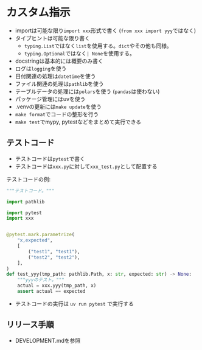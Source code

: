 # カスタム指示

- importは可能な限り`import xxx`形式で書く (`from xxx import yyy`ではなく)
- タイプヒントは可能な限り書く
  - `typing.List`ではなく`list`を使用する。`dict`やその他も同様。
  - `typing.Optional`ではなく`| None`を使用する。
- docstringは基本的には概要のみ書く
- ログは`logging`を使う
- 日付関連の処理は`datetime`を使う
- ファイル関連の処理は`pathlib`を使う
- テーブルデータの処理には`polars`を使う (`pandas`は使わない)
- パッケージ管理にはuvを使う
- .venvの更新には`make update`を使う
- `make format`でコードの整形を行う
- `make test`でmypy, pytestなどをまとめて実行できる

## テストコード

- テストコードは`pytest`で書く
- テストコードは`xxx.py`に対して`xxx_test.py`として配置する

テストコードの例:

```python
"""テストコード。"""

import pathlib

import pytest
import xxx


@pytest.mark.parametrize(
    "x,expected",
    [
        ("test1", "test1"),
        ("test2", "test2"),
    ],
)
def test_yyy(tmp_path: pathlib.Path, x: str, expected: str) -> None:
    """yyyのテスト。"""
    actual = xxx.yyy(tmp_path, x)
    assert actual == expected

```

- テストコードの実行は `uv run pytest` で実行する

## リリース手順

- DEVELOPMENT.mdを参照
